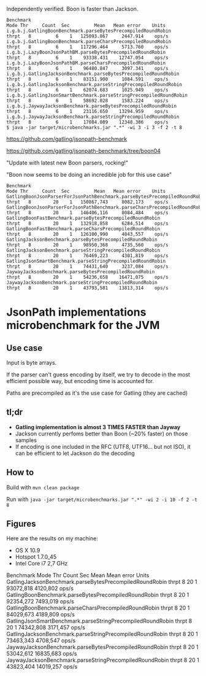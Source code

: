Independently verified. Boon is faster than Jackson.


```
Benchmark                                                              Mode Thr     Count  Sec         Mean   Mean error    Units
i.g.b.j.GatlingBoonBenchmark.parseBytesPrecompiledRoundRobin          thrpt   8         6    1   125093.867     2447.914    ops/s
i.g.b.j.GatlingBoonBenchmark.parseCharsPrecompiledRoundRobin          thrpt   8         6    1   117296.464     5713.760    ops/s
i.g.b.j.LazyBoonJsonPathBM.parseBytesPrecompiledRoundRobin            thrpt   8         6    1    93338.431    12747.054    ops/s
i.g.b.j.LazyBoonJsonPathBM.parseCharsPrecompiledRoundRobin            thrpt   8         6    1    96480.847     3097.341    ops/s
i.g.b.j.GatlingJacksonBenchmark.parseBytesPrecompiledRoundRobin       thrpt   8         6    1    83151.900     1084.591    ops/s
i.g.b.j.GatlingJacksonBenchmark.parseStringPrecompiledRoundRobin      thrpt   8         6    1    62074.683     1025.949    ops/s
i.g.b.j.GatlingJsonSmartBenchmark.parseStringPrecompiledRoundRobin    thrpt   8         6    1    58692.028     1583.224    ops/s
i.g.b.j.JaywayJacksonBenchmark.parseBytesPrecompiledRoundRobin        thrpt   8         6    1    23116.650    13294.959    ops/s
i.g.b.j.JaywayJacksonBenchmark.parseStringPrecompiledRoundRobin       thrpt   8         6    1    17084.089    12348.386    ops/s
$ java -jar target/microbenchmarks.jar ".*" -wi 3 -i 3 -f 2 -t 8

```

https://github.com/gatling/jsonpath-benchmark

https://github.com/gatling/jsonpath-benchmark/tree/boon04

"Update with latest new Boon parsers, rocking!"

"Boon now seems to be doing an incredible job for this use case"

```
Benchmark                                                                     Mode Thr     Count  Sec         Mean   Mean error    Units
GatlingBoonJsonParserForJsonPathBenchmark.parseBytesPrecompiledRoundRobin    thrpt   8        20    1   150867,743     8082,173    ops/s
GatlingBoonJsonParserForJsonPathBenchmark.parseCharsPrecompiledRoundRobin    thrpt   8        20    1   146406,116     8084,484    ops/s
GatlingBoonFastBenchmark.parseBytesPrecompiledRoundRobin                     thrpt   8        20    1   132918,858     6284,514    ops/s
GatlingBoonFastBenchmark.parseCharsPrecompiledRoundRobin                     thrpt   8        20    1   126100,990     4843,557    ops/s
GatlingJacksonBenchmark.parseBytesPrecompiledRoundRobin                      thrpt   8        20    1    98950,368     4735,560    ops/s
GatlingJacksonBenchmark.parseStringPrecompiledRoundRobin                     thrpt   8        20    1    76469,223     4301,819    ops/s
GatlingJsonSmartBenchmark.parseStringPrecompiledRoundRobin                   thrpt   8        20    1    74431,640     3237,084    ops/s
JaywayJacksonBenchmark.parseBytesPrecompiledRoundRobin                       thrpt   8        20    1    54236,658    16471,075    ops/s
JaywayJacksonBenchmark.parseStringPrecompiledRoundRobin                      thrpt   8        20    1    43793,581    13813,314    ops/s

```

# JsonPath implementations microbenchmark for the JVM

## Use case

Input is byte arrays.

If the parser can't guess encoding by itself, we try to decode in the most efficient possible way, but encoding time is accounted for.

Paths are precompiled as it's the use case for Gatling (they are cached)

## tl;dr

* **Gatling implementation is almost 3 TIMES FASTER than Jayway**
* Jackson currently perfoms better than Boon (~20% faster) on those samples
* If encoding is one included in the RFC (UTF8, UTF16... but not ISO), it can be efficient to let Jackson do the decoding

## How to

Build with `mvn clean package`

Run with `java -jar target/microbenchmarks.jar ".*" -wi 2 -i 10 -f 2 -t 8`

## Figures

Here are the results on my machine:

* OS X 10.9
* Hotspot 1.7.0_45
* Intel Core i7 2,7 GHz

Benchmark                                                      Mode Thr     Count  Sec         Mean   Mean error    Units
GatlingJacksonBenchmark.parseBytesPrecompiledRoundRobin       thrpt   8        20    1    93072,818     4120,802    ops/s
GatlingBoonBenchmark.parseBytesPrecompiledRoundRobin          thrpt   8        20    1    92354,272     7493,019    ops/s
GatlingBoonBenchmark.parseCharsPrecompiledRoundRobin          thrpt   8        20    1    84029,673     4189,809    ops/s
GatlingJsonSmartBenchmark.parseStringPrecompiledRoundRobin    thrpt   8        20    1    74342,808     3171,457    ops/s
GatlingJacksonBenchmark.parseStringPrecompiledRoundRobin      thrpt   8        20    1    73463,343     4708,547    ops/s
JaywayJacksonBenchmark.parseBytesPrecompiledRoundRobin        thrpt   8        20    1    53042,612    16835,683    ops/s
JaywayJacksonBenchmark.parseStringPrecompiledRoundRobin       thrpt   8        20    1    43823,404    14019,257    ops/s
